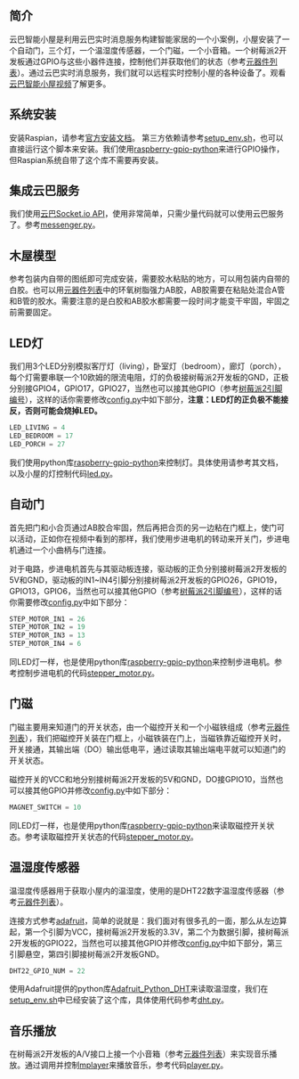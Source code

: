 简介
--------

云巴智能小屋是利用云巴实时消息服务构建智能家居的一个小案例，小屋安装了一个自动门，三个灯，一个温湿度传感器，一个门磁，一个小音箱。一个树莓派2开发板通过GPIO与这些小器件连接，控制他们并获取他们的状态（参考[元器件列表][1]）。通过云巴实时消息服务，我们就可以远程实时控制小屋的各种设备了。观看[云巴智能小屋视频][2]了解更多。

系统安装
--------

安装Raspian，请参考[官方安装文档][3]。
第三方依赖请参考[setup_env.sh][4]，也可以直接运行这个脚本来安装。我们使用[raspberry-gpio-python][5]来进行GPIO操作，但Raspian系统自带了这个库不需要再安装。

集成云巴服务
--------

我们使用[云巴Socket.io API][6]，使用非常简单，只需少量代码就可以使用云巴服务了。参考[messenger.py][7]。

木屋模型
--------

参考包装内自带的图纸即可完成安装，需要胶水粘贴的地方，可以用包装内自带的白胶。也可以用[元器件列表][1]中的环氧树脂强力AB胶，AB胶需要在粘贴处混合A管和B管的胶水。需要注意的是白胶和AB胶水都需要一段时间才能变干牢固，牢固之前需要固定。

LED灯
--------

我们用3个LED分别模拟客厅灯（living），卧室灯（bedroom），廊灯（porch），每个灯需要串联一个10欧姆的限流电阻，灯的负极接树莓派2开发板的GND，正极分别接GPIO4，GPIO17，GPIO27，当然也可以接其他GPIO（参考[树莓派2引脚编号][8]），这样的话你需要修改[config.py][9]中如下部分，**注意：LED灯的正负极不能接反，否则可能会烧掉LED。**
```python
LED_LIVING = 4
LED_BEDROOM = 17
LED_PORCH = 27
```

我们使用python库[raspberry-gpio-python][10]来控制灯。具体使用请参考其文档，以及小屋的灯控制代码[led.py][11]。

自动门
--------

首先把门和小合页通过AB胶合牢固，然后再把合页的另一边粘在门框上，使门可以活动，正如你在视频中看到的那样，我们使用步进电机的转动来开关门，步进电机通过一个小曲柄与门连接。

对于电路，步进电机首先与其驱动板连接，驱动板的正负分别接树莓派2开发板的5V和GND，驱动板的IN1~IN4引脚分别接树莓派2开发板的GPIO26，GPIO19，GPIO13，GPIO6，当然也可以接其他GPIO（参考[树莓派2引脚编号][8]），这样的话你需要修改[config.py][9]中如下部分：
```python
STEP_MOTOR_IN1 = 26
STEP_MOTOR_IN2 = 19
STEP_MOTOR_IN3 = 13
STEP_MOTOR_IN4 = 6
```

同LED灯一样，也是使用python库[raspberry-gpio-python][10]来控制步进电机。参考控制步进电机的代码[stepper_motor.py][12]。

门磁
--------

门磁主要用来知道门的开关状态，由一个磁控开关和一个小磁铁组成（参考[元器件列表][1]），我们把磁控开关装在门框上，小磁铁装在门上，当磁铁靠近磁控开关时，开关接通，其输出端（DO）输出低电平，通过读取其输出端电平就可以知道门的开关状态。

磁控开关的VCC和地分别接树莓派2开发板的5V和GND，DO接GPIO10，当然也可以接其他GPIO并修改[config.py][9]中如下部分：
```python
MAGNET_SWITCH = 10
```

同LED灯一样，也是使用python库[raspberry-gpio-python][10]来读取磁控开关状态。参考读取磁控开关状态的代码[stepper_motor.py][13]。

温湿度传感器
--------

温湿度传感器用于获取小屋内的温湿度，使用的是DHT22数字温湿度传感器（参考[元器件列表][1]）。

连接方式参考[adafruit][14]，简单的说就是：我们面对有很多孔的一面，那么从左边算起，第一个引脚为VCC，接树莓派2开发板的3.3V，第二个为数据引脚，接树莓派2开发板的GPIO22，当然也可以接其他GPIO并修改[config.py][9]中如下部分，第三引脚悬空，第四引脚接树莓派2开发板GND。
```python
DHT22_GPIO_NUM = 22
```

使用Adafruit提供的python库[Adafruit_Python_DHT][15]来读取温湿度，我们在[setup_env.sh][4]中已经安装了这个库，具体使用代码参考[dht.py][16]。

音乐播放
------

在树莓派2开发板的A/V接口上接一个小音箱（参考[元器件列表][1]）来实现音乐播放。通过调用并控制[mplayer][17]来播放音乐，参考代码[player.py][18]。


[1]: https://github.com/yunbademo/yunba-smarthome/blob/master/doc/purchase_list.md
[2]: http://yunba.io
[3]: https://www.raspberrypi.org/documentation/installation/installing-images/README.md
[4]: https://github.com/yunbademo/yunba-smarthome/blob/master/setup_env.sh
[5]: http://sourceforge.net/p/raspberry-gpio-python/wiki/Examples/
[6]: http://yunba.io/docs2/socket.io_API/
[7]: https://github.com/yunbademo/yunba-smarthome/blob/master/messenger.py
[8]: https://www.raspberrypi.org/documentation/usage/gpio-plus-and-raspi2/
[9]: https://github.com/yunbademo/yunba-smarthome/blob/master/config.py
[10]: http://sourceforge.net/p/raspberry-gpio-python/wiki/Examples/
[11]: https://github.com/yunbademo/yunba-smarthome/blob/master/led.py
[12]: https://github.com/yunbademo/yunba-smarthome/blob/master/stepper_motor.py
[13]: https://github.com/yunbademo/yunba-smarthome/blob/master/magnet_sw.py
[14]: https://www.adafruit.com/products/385
[15]: https://github.com/adafruit/Adafruit_Python_DHT
[16]: https://github.com/yunbademo/yunba-smarthome/blob/master/dht.py
[17]: http://www.mplayerhq.hu/
[18]: https://github.com/yunbademo/yunba-smarthome/blob/master/player.py
